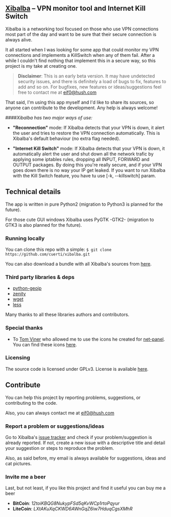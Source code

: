 ## [Xibalba](https://github.com/cuerti/xibalba) – VPN monitor tool and Internet Kill Switch

Xibalba is a networking tool focused on those who use VPN connections most part of the day and want to be sure that their secure connection is always alive.

It all started when I was looking for some app that could monitor my VPN connections and implements a KillSwitch when any of them fail. After a while I couldn't find nothing that implement this in a secure way, so this project is my take at creating one.


> **Disclaimer**:
> This is an early beta version. It may have undetected security issues, and there is definitely a load of bugs to fix, features to add and so on. 
> For bugfixes, new features or ideas/suggestions feel free to contact me at eif0@hush.com


That said, I'm using this app myself and I'd like to share its sources, so anyone can contribute to the development. Any help is always welcome!


####_Xibalba has two major ways of use:_
* __"Reconnection"__ mode: If Xibalba detects that your VPN is down, it alert the user and tries to restore the VPN connection automatically. This is Xibalba's default behaviour (no extra flag needed).

* __"Internet Kill Switch"__ mode: If Xibalba detects that your VPN is down, it automatically alert the user and shut down all the network trafic by applying some iptables rules, dropping all INPUT, FORWARD and OUTPUT packages. By doing this you're really secure, and if your VPN goes down there is no way your IP get leaked. If you want to run Xibalba with the Kill Switch feature, you have tu use [-k, --killswitch] param.


## Technical details

The app is written in pure Python2 (migration to Python3 is planned for the future). 

For those cute GUI windows Xibalba uses PyGTK -GTK2- (migration to GTK3 is also planned for the future).


### Running locally


You can clone this repo with a simple:
``$ git clone https://github.com/cuerti/xibalba.git``


You can also download a bundle with all Xibalba's sources from [here](https://github.com/cuerti/xibalba/archive/master.zip).


### Third party libraries & deps

* [python-geoip](http://pythonhosted.org/python-geoip/)
* [zenity](https://wiki.gnome.org/Projects/Zenity)
* [wget](https://www.gnu.org/software/wget/)
* [less](http://www.greenwoodsoftware.com/less)

Many thanks to all these libraries authors and contributors.


### Special thanks

* To [Tom Viner](https://github.com/tomviner) who allowed me to use the icons he created for [net-panel](https://github.com/tomviner/net-panel). You can find these icons [here](/images).


### Licensing

The source code is licensed under GPLv3. License is available [here](/LICENSE).

## Contribute

You can help this project by reporting problems, suggestions, or contributing to the code.

Also, you can always contact me at eif0@hush.com

### Report a problem or suggestions/ideas

Go to Xibalba's [issue tracker](https://github.com/cuerti/xibalba/issues) and check if your problem/suggestion is already reported. If not, create a new issue with a descriptive title and detail your suggestion or steps to reproduce the problem.

Also, as said before, my email is always available for suggestions, ideas and cat pictures.

### Invite me a beer

Last, but not least, if you like this project and find it useful you can buy me a beer

* __BitCoin__: _12toiKBQG8NukypFSd5qKvWCp1rtoPqyur_
* __LiteCoin__: _LXtAKuXqCKWD6AWnGqZ6iw7HduqCgsXMhR_

